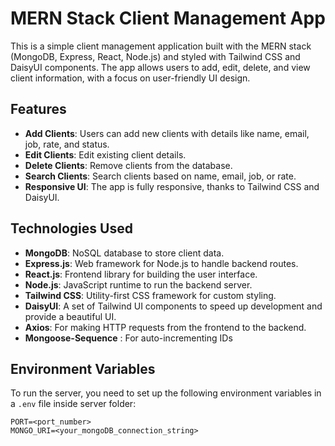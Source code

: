# MERN Stack Client Management App

This is a simple client management application built with the MERN stack (MongoDB, Express, React, Node.js) and styled with Tailwind CSS and DaisyUI components. The app allows users to add, edit, delete, and view client information, with a focus on user-friendly UI design.

## Features

- **Add Clients**: Users can add new clients with details like name, email, job, rate, and status.
- **Edit Clients**: Edit existing client details.
- **Delete Clients**: Remove clients from the database.
- **Search Clients**: Search clients based on name, email, job, or rate.
- **Responsive UI**: The app is fully responsive, thanks to Tailwind CSS and DaisyUI.


## Technologies Used

- **MongoDB**: NoSQL database to store client data.
- **Express.js**: Web framework for Node.js to handle backend routes.
- **React.js**: Frontend library for building the user interface.
- **Node.js**: JavaScript runtime to run the backend server.
- **Tailwind CSS**: Utility-first CSS framework for custom styling.
- **DaisyUI**: A set of Tailwind UI components to speed up development and provide a beautiful UI.
- **Axios**: For making HTTP requests from the frontend to the backend.
- **Mongoose-Sequence** : For auto-incrementing IDs

## Environment Variables

To run the server, you need to set up the following environment variables in a `.env` file inside server folder:

```plaintext
PORT=<port_number>               
MONGO_URI=<your_mongoDB_connection_string>  

